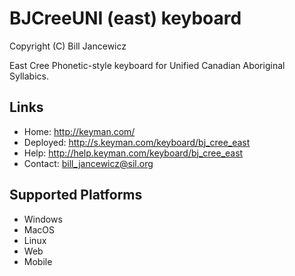 BJCreeUNI (east) keyboard
=====================

Copyright (C) Bill Jancewicz

East Cree Phonetic-style keyboard for Unified Canadian Aboriginal Syllabics.

Links
-----

 * Home:     http://keyman.com/
 * Deployed: http://s.keyman.com/keyboard/bj_cree_east
 * Help:     http://help.keyman.com/keyboard/bj_cree_east
 * Contact:  bill_jancewicz@sil.org

Supported Platforms
-------------------
 * Windows
 * MacOS
 * Linux
 * Web
 * Mobile
 

